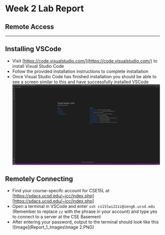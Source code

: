 # Week 2 Lab Report
## Remote Access
---

## Installing VSCode
* Visit [https://code.visualstudio.com/](https://code.visualstudio.com/) to install Visual Studio Code
* Follow the provided installation instructions to complete installation
* Once Visual Studio Code has finished installation you should be able to see a screen similar to this and have successfully installed VSCode
![Image](Report_1_Images\VsCode.PNG)
## Remotely Connecting
* Find your course-specifc account for CSE15L at [https://sdacs.ucsd.edu/~icc/index.php][https://sdacs.ucsd.edu/~icc/index.php]
* Open a terminal in VSCode and enter `ssh cs15lwi22zz@ieng6.ucsd.edu` (Remember to replace `zz` with the phrase in your account) and type yes to connect to a server at the CSE Basement
* After entering your password, output to the terminal should look like this
![Image](Report_1_Images\Image 2.PNG)